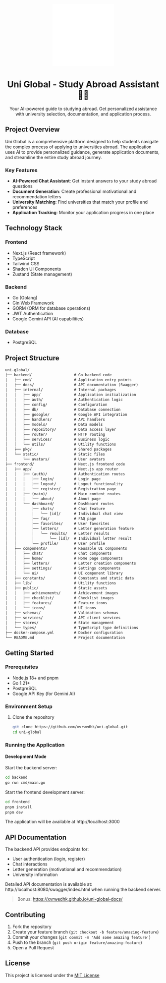 <div align="center"> 
    <img src="./frontend/public/logo-white.svg" width="200px" height="200px"/>
    <h1>Uni Global - Study Abroad Assistant 🧑‍🎓</h1>
    <p>Your AI-powered guide to studying abroad. Get personalized assistance with university        selection, documentation, and application process.</p>
</div>



## Project Overview

Uni Global is a comprehensive platform designed to help students navigate the complex process of applying to universities abroad. The application uses AI to provide personalized guidance, generate application documents, and streamline the entire study abroad journey.

### Key Features

- **AI-Powered Chat Assistant**: Get instant answers to your study abroad questions
- **Document Generation**: Create professional motivational and recommendation letters
- **University Matching**: Find universities that match your profile and preferences
- **Application Tracking**: Monitor your application progress in one place

## Technology Stack

### Frontend
- Next.js (React framework)
- TypeScript
- Tailwind CSS
- Shadcn UI Components
- Zustand (State management)

### Backend
- Go (Golang)
- Gin Web Framework
- GORM (ORM for database operations)
- JWT Authentication
- Google Gemini API (AI capabilities)

### Database
- PostgreSQL

## Project Structure

```
uni-global/
├── backend/                   # Go backend code
│   ├── cmd/                   # Application entry points
│   ├── docs/                  # API documentation (Swagger)
│   ├── internal/              # Internal packages
│   │   ├── app/               # Application initialization
│   │   ├── auth/              # Authentication logic
│   │   ├── config/            # Configuration
│   │   ├── db/                # Database connection
│   │   ├── gooogle/           # Google API integration
│   │   ├── handlers/          # API handlers
│   │   ├── models/            # Data models
│   │   ├── repository/        # Data access layer
│   │   ├── router/            # HTTP routing
│   │   ├── services/          # Business logic
│   │   └── utils/             # Utility functions
│   ├── pkg/                   # Shared packages
│   └── static/                # Static files
│       └── avatars/           # User avatars
├── frontend/                  # Next.js frontend code
│   ├── app/                   # Next.js app router
│   │   ├── (auth)/            # Authentication routes
│   │   │   ├── login/         # Login page
│   │   │   ├── logout/        # Logout functionality
│   │   │   └── register/      # Registration page
│   │   ├── (main)/            # Main content routes
│   │   │   └── about/         # About page
│   │   └── dashboard/         # Dashboard routes
│   │       ├── chats/         # Chat feature
│   │       │   └── [id]/      # Individual chat view
│   │       ├── faq/           # FAQ page
│   │       ├── favorites/     # User favorites
│   │       ├── letters/       # Letter generation feature
│   │       │   └── results/   # Letter results
│   │       │       └── [id]/  # Individual letter result
│   │       └── profile/       # User profile
│   ├── components/            # Reusable UI components
│   │   ├── chat/              # Chat components
│   │   ├── home/              # Home page components
│   │   ├── letters/           # Letter creation components
│   │   ├── settings/          # Settings components
│   │   └── ui/                # UI component library
│   ├── constants/             # Constants and static data
│   ├── lib/                   # Utility functions
│   ├── public/                # Static assets
│   │   ├── achievements/      # Achievement images
│   │   ├── checklist/         # Checklist images
│   │   ├── features/          # Feature icons
│   │   └── icons/             # UI icons
│   ├── schemas/               # Validation schemas
│   ├── services/              # API client services
│   ├── stores/                # State management
│   └── types/                 # TypeScript type definitions
├── docker-compose.yml         # Docker configuration
└── README.md                  # Project documentation
```

## Getting Started

### Prerequisites

- Node.js 18+ and pnpm
- Go 1.21+
- PostgreSQL
- Google API Key (for Gemini AI)

### Environment Setup

1. Clone the repository
   ```bash
   git clone https://github.com/xvrwedhk/uni-global.git
   cd uni-global
   ```
### Running the Application

#### Development Mode

Start the backend server:
```bash
cd backend
go run cmd/main.go
```

Start the frontend development server:
```bash
cd frontend
pnpm install
pnpm dev
```

The application will be available at http://localhost:3000

## API Documentation
The backend API provides endpoints for:

- User authentication (login, register)
- Chat interactions
- Letter generation (motivational and recommendation)
- University information

Detailed API documentation is available at: http://localhost:8080/swagger/index.html when running the backend server. 
> Bonus: https://xvrwedhk.github.io/uni-global-docs/

## Contributing

1. Fork the repository
2. Create your feature branch (`git checkout -b feature/amazing-feature`)
3. Commit your changes (`git commit -m 'Add some amazing feature'`)
4. Push to the branch (`git push origin feature/amazing-feature`)
5. Open a Pull Request

## License
This project is licensed under the [MIT License](LICENCE)
